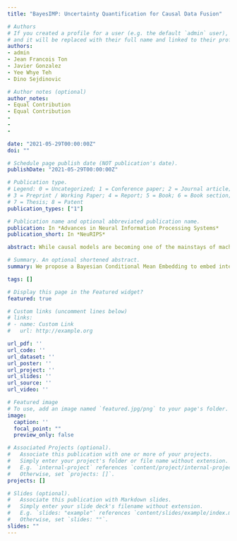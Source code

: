 ```yaml
---
title: "BayesIMP: Uncertainty Quantification for Causal Data Fusion"

# Authors
# If you created a profile for a user (e.g. the default `admin` user), write the username (folder name) here 
# and it will be replaced with their full name and linked to their profile.
authors:
- admin
- Jean Francois Ton
- Javier Gonzalez
- Yee Whye Teh
- Dino Sejdinovic

# Author notes (optional)
author_notes:
- Equal Contribution
- Equal Contribution
- 
- 
- 

date: "2021-05-29T00:00:00Z"
doi: ""

# Schedule page publish date (NOT publication's date).
publishDate: "2021-05-29T00:00:00Z"

# Publication type.
# Legend: 0 = Uncategorized; 1 = Conference paper; 2 = Journal article;
# 3 = Preprint / Working Paper; 4 = Report; 5 = Book; 6 = Book section;
# 7 = Thesis; 8 = Patent
publication_types: ["1"]

# Publication name and optional abbreviated publication name.
publication: In *Advances in Neural Information Processing Systems*
publication_short: In *NeuRIPS*

abstract: While causal models are becoming one of the mainstays of machine learning, the problem of uncertainty quantification in causal inference remains challenging. In this paper, we study the causal data fusion problem, where datasets pertaining to multiple causal graphs are combined to estimate the average treatment effect of a target variable. As data arises from multiple sources and can vary in quality and quantity, principled uncertainty quantification becomes essential. To that end, we introduce \emph{Bayesian Interventional Mean Processes}, a framework which combines ideas from probabilistic integration and kernel mean embeddings to represent interventional distributions in the reproducing kernel Hilbert space, while taking into account the uncertainty within each causal graph. To demonstrate the utility of our uncertainty estimation, we apply our method to the Causal Bayesian Optimisation task and show improvements over state-of-the-art methods

# Summary. An optional shortened abstract.
summary: We propose a Bayesian Conditional Mean Embedding to embed interventional distribution into the reproducing kernel Hilbert space while able to quantify uncertainty.

tags: []

# Display this page in the Featured widget?
featured: true

# Custom links (uncomment lines below)
# links:
# - name: Custom Link
#   url: http://example.org

url_pdf: ''
url_code: ''
url_dataset: ''
url_poster: ''
url_project: ''
url_slides: ''
url_source: ''
url_video: ''

# Featured image
# To use, add an image named `featured.jpg/png` to your page's folder. 
image:
  caption: ''
  focal_point: ""
  preview_only: false

# Associated Projects (optional).
#   Associate this publication with one or more of your projects.
#   Simply enter your project's folder or file name without extension.
#   E.g. `internal-project` references `content/project/internal-project/index.md`.
#   Otherwise, set `projects: []`.
projects: []

# Slides (optional).
#   Associate this publication with Markdown slides.
#   Simply enter your slide deck's filename without extension.
#   E.g. `slides: "example"` references `content/slides/example/index.md`.
#   Otherwise, set `slides: ""`.
slides: ""
---
```

<!-- 
{{% callout note %}}
Click the *Cite* button above to demo the feature to enable visitors to import publication metadata into their reference management software.
{{% /callout %}}

{{% callout note %}}
Create your slides in Markdown - click the *Slides* button to check out the example.
{{% /callout %}} -->
<!-- 
Supplementary notes can be added here, including [code, math, and images](https://wowchemy.com/docs/writing-markdown-latex/). -->
